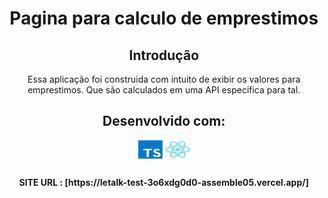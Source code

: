<h1  align="center">Pagina para calculo de emprestimos</h1>

<h2 align="center">Introdução</h2>
   <div align="center" style="display: inline_block">
 Essa aplicação foi construida com intuito de exibir os valores para emprestimos. Que são calculados em uma API especifica para tal.
</div>
 
##

<h2 align="center"> Desenvolvido com:</h2>
<div align="center" style="display: inline_block">
  <img align="center" alt="Typescript" height="30" width="40" src="https://raw.githubusercontent.com/devicons/devicon/master/icons/typescript/typescript-plain.svg">
  <img align="center" alt="React" height="30" width="40" src="https://github.com/devicons/devicon/blob/master/icons/react/react-original.svg">
 </div>
 
   ##
<div align="center" style="display: inline_block">
 <h4  align="center">SITE URL : [https://letalk-test-3o6xdg0d0-assemble05.vercel.app/] </h2>
</div>


